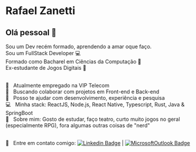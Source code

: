 # Rafael Zanetti

## Olá pessoal 👋
Sou um Dev recém formado, aprendendo a amar oque faço.
<br/>Sou um FullStack Developer :computer:
<br/>Formado como Bacharel em Ciências da Computação :scroll:
<br/>Ex-estudante de Jogos Digitais :space_invader:

 <br/> 🚀 &nbsp; Atualmente empregado na VIP Telecom
 <br/> 🧰 &nbsp; Buscando colaborar com projetos em Front-end e Back-end
 <br/> 🔖 &nbsp; Posso te ajudar com desenvolvimento, experiência e pesquisa
 <br/> :computer: &nbsp; Minha stack: ReactJS, Node.js, React Native, Typescript, Rust, Java & SpringBoot
 <br/> 💬  &nbsp; Sobre mim: Gosto de estudar, faço teatro, curto muito jogos no geral (especialmente RPG), fora algumas outras coisas de "nerd"
 
 <br/> :email: &nbsp; Entre em contato comigo: [![Linkedin Badge](https://img.shields.io/badge/-RafaelZanetti-blue?style=flat-square&logo=Linkedin&logoColor=white&link=https://www.linkedin.com/in/rafael-zanetti-11ab85169/)](https://www.linkedin.com/in/rafael-zanetti-11ab85169/) 
| 
[![MicrosoftOutlook Badge](https://img.shields.io/badge/-rafaelfzanetti@hotmail.com-blue?style=flat-square&logo=Microsoft%20Outlook&logoColor=white&link=mailto:rafaelfzanetti@hotmail.com)](rafaelfzanetti@hotmail.com)
